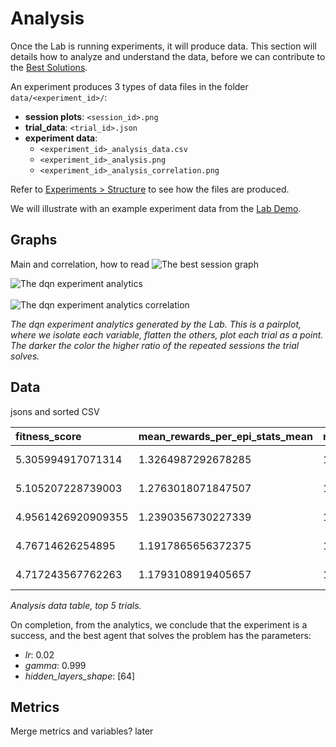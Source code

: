 # <a name="analysis"></a>Analysis

Once the Lab is running experiments, it will produce data. This section will details how to analyze and understand the data, before we can contribute to the [Best Solutions](#solutions).

An experiment produces 3 types of data files in the folder `data/<experiment_id>/`:

- **session plots**: `<session_id>.png`
- **trial_data**: `<trial_id>.json`
- **experiment data**:
    - `<experiment_id>_analysis_data.csv`
    - `<experiment_id>_analysis.png`
    - `<experiment_id>_analysis_correlation.png`

<aside class="notice">
Refer to <a href="#structure">Experiments > Structure</a> to see how the files are produced.
</aside>


We will illustrate with an example experiment data from the [Lab Demo](#demo).


## Graphs

Main and correlation, how to read
<img alt="The best session graph" src="https://cloud.githubusercontent.com/assets/8209263/24180935/404370ea-0e8e-11e7-8f20-f8691ee03e7b.png" />

<div style="max-width: 100%"><img alt="The dqn experiment analytics" src="https://cloud.githubusercontent.com/assets/8209263/24087747/41a86170-0cf9-11e7-84b8-8f3fcae24c95.png" />
<br><br></div>
<img alt="The dqn experiment analytics correlation" src="https://cloud.githubusercontent.com/assets/8209263/24087746/418a9b54-0cf9-11e7-8aac-f0df817def43.png" />


_The dqn experiment analytics generated by the Lab. This is a pairplot, where we isolate each variable, flatten the others, plot each trial as a point. The darker the color the higher ratio of the repeated sessions the trial solves._


## Data

jsons and sorted CSV


|fitness_score|mean_rewards_per_epi_stats_mean|mean_rewards_stats_mean|epi_stats_mean|solved_ratio_of_sessions|num_of_sessions|max_total_rewards_stats_mean|t_stats_mean|trial_id|variable_gamma|variable_hidden_layers|variable_lr|
|:--|:--|:--|:--|:--|:--|:--|:--|:--|:--|:--|:--|
|5.305994917071314|1.3264987292678285|195.404|154.2|1.0|5|200.0|199.0|dqn-2017_03_19_004714_t79|0.999|[64]|0.02|
|5.105207228739003|1.2763018071847507|195.13600000000002|160.6|1.0|5|200.0|199.0|dqn-2017_03_19_004714_t50|0.99|[32]|0.01|
|4.9561426920909355|1.2390356730227339|195.26000000000002|168.6|1.0|5|200.0|199.0|dqn-2017_03_19_004714_t78|0.999|[64]|0.01|
|4.76714626254895|1.1917865656372375|195.106|172.4|1.0|5|200.0|199.0|dqn-2017_03_19_004714_t71|0.999|[32]|0.02|
|4.717243567762263|1.1793108919405657|195.56400000000002|167.2|1.0|5|200.0|199.0|dqn-2017_03_19_004714_t28|0.97|[32]|0.001|

_Analysis data table, top 5 trials._

On completion, from the analytics, we conclude that the experiment is a success, and the best agent that solves the problem has the parameters:

- *lr*: 0.02
- *gamma*: 0.999
- *hidden_layers_shape*: [64]


## Metrics

Merge metrics and variables? later
